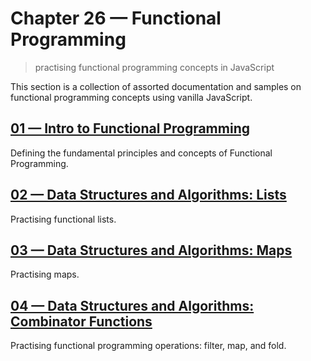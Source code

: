 # Chapter 26 &mdash; Functional Programming
> practising functional programming concepts in JavaScript

This section is a collection of assorted documentation and samples on functional programming concepts using vanilla JavaScript.

## [01 &mdash; Intro to Functional Programming](./01-fpj-01-intro-to-fp/)
Defining the fundamental principles and concepts of Functional Programming.

## [02 &mdash; Data Structures and Algorithms: Lists](./02-fpj-02-data-structures-and-algorithms-lists/)
Practising functional lists.

## [03 &mdash; Data Structures and Algorithms: Maps](./03-fpj-02-data-structures-and-algorithms-maps/)
Practising maps.

## [04 &mdash; Data Structures and Algorithms: Combinator Functions](./04-fpj-02-data-structures-and-algorithms-combinator-functions/)
Practising functional programming operations: filter, map, and fold.

